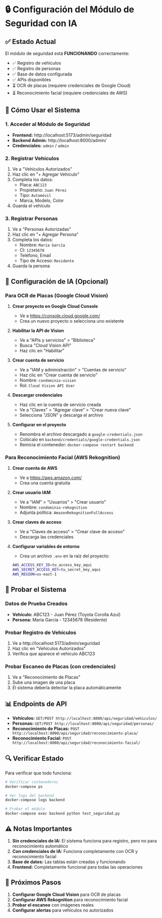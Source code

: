 # 🔒 Configuración del Módulo de Seguridad con IA

## ✅ Estado Actual

El módulo de seguridad está **FUNCIONANDO** correctamente:

- ✅ Registro de vehículos
- ✅ Registro de personas
- ✅ Base de datos configurada
- ✅ APIs disponibles
- ⏳ OCR de placas (requiere credenciales de Google Cloud)
- ⏳ Reconocimiento facial (requiere credenciales de AWS)

## 🚀 Cómo Usar el Sistema

### 1. Acceder al Módulo de Seguridad

- **Frontend:** http://localhost:5173/admin/seguridad
- **Backend Admin:** http://localhost:8000/admin/
- **Credenciales:** `admin` / `admin`

### 2. Registrar Vehículos

1. Ve a "Vehículos Autorizados"
2. Haz clic en "+ Agregar Vehículo"
3. Completa los datos:
   - Placa: `ABC123`
   - Propietario: `Juan Pérez`
   - Tipo: `Automóvil`
   - Marca, Modelo, Color
4. Guarda el vehículo

### 3. Registrar Personas

1. Ve a "Personas Autorizadas"
2. Haz clic en "+ Agregar Persona"
3. Completa los datos:
   - Nombre: `María García`
   - CI: `12345678`
   - Teléfono, Email
   - Tipo de Acceso: `Residente`
4. Guarda la persona

## 🔧 Configuración de IA (Opcional)

### Para OCR de Placas (Google Cloud Vision)

1. **Crear proyecto en Google Cloud Console**

   - Ve a https://console.cloud.google.com/
   - Crea un nuevo proyecto o selecciona uno existente

2. **Habilitar la API de Vision**

   - Ve a "APIs y servicios" > "Biblioteca"
   - Busca "Cloud Vision API"
   - Haz clic en "Habilitar"

3. **Crear cuenta de servicio**

   - Ve a "IAM y administración" > "Cuentas de servicio"
   - Haz clic en "Crear cuenta de servicio"
   - Nombre: `condominio-vision`
   - Rol: `Cloud Vision API User`

4. **Descargar credenciales**

   - Haz clic en la cuenta de servicio creada
   - Ve a "Claves" > "Agregar clave" > "Crear nueva clave"
   - Selecciona "JSON" y descarga el archivo

5. **Configurar en el proyecto**
   - Renombra el archivo descargado a `google-credentials.json`
   - Colócalo en `backend/credentials/google-credentials.json`
   - Reinicia el contenedor: `docker-compose restart backend`

### Para Reconocimiento Facial (AWS Rekognition)

1. **Crear cuenta de AWS**

   - Ve a https://aws.amazon.com/
   - Crea una cuenta gratuita

2. **Crear usuario IAM**

   - Ve a "IAM" > "Usuarios" > "Crear usuario"
   - Nombre: `condominio-rekognition`
   - Adjunta política: `AmazonRekognitionFullAccess`

3. **Crear claves de acceso**

   - Ve a "Claves de acceso" > "Crear clave de acceso"
   - Descarga las credenciales

4. **Configurar variables de entorno**
   - Crea un archivo `.env` en la raíz del proyecto:
   ```bash
   AWS_ACCESS_KEY_ID=tu_access_key_aqui
   AWS_SECRET_ACCESS_KEY=tu_secret_key_aqui
   AWS_REGION=us-east-1
   ```

## 🧪 Probar el Sistema

### Datos de Prueba Creados

- **Vehículo:** ABC123 - Juan Pérez (Toyota Corolla Azul)
- **Persona:** María García - 12345678 (Residente)

### Probar Registro de Vehículos

1. Ve a http://localhost:5173/admin/seguridad
2. Haz clic en "Vehículos Autorizados"
3. Verifica que aparece el vehículo ABC123

### Probar Escaneo de Placas (con credenciales)

1. Ve a "Reconocimiento de Placas"
2. Sube una imagen de una placa
3. El sistema debería detectar la placa automáticamente

## 📊 Endpoints de API

- **Vehículos:** `GET/POST http://localhost:8000/api/seguridad/vehiculos/`
- **Personas:** `GET/POST http://localhost:8000/api/seguridad/personas/`
- **Reconocimiento de Placas:** `POST http://localhost:8000/api/seguridad/reconocimiento-placa/`
- **Reconocimiento Facial:** `POST http://localhost:8000/api/seguridad/reconocimiento-facial/`

## 🔍 Verificar Estado

Para verificar que todo funciona:

```bash
# Verificar contenedores
docker-compose ps

# Ver logs del backend
docker-compose logs backend

# Probar el módulo
docker-compose exec backend python test_seguridad.py
```

## ⚠️ Notas Importantes

1. **Sin credenciales de IA:** El sistema funciona para registro, pero no para reconocimiento automático
2. **Con credenciales de IA:** Funciona completamente con OCR y reconocimiento facial
3. **Base de datos:** Las tablas están creadas y funcionando
4. **Frontend:** Completamente funcional para todas las operaciones

## 🎯 Próximos Pasos

1. **Configurar Google Cloud Vision** para OCR de placas
2. **Configurar AWS Rekognition** para reconocimiento facial
3. **Probar el escaneo** con imágenes reales
4. **Configurar alertas** para vehículos no autorizados
